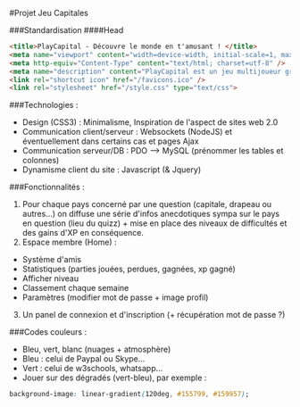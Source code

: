 #Projet Jeu Capitales

###Standardisation
####Head
```html
<title>PlayCapital - Découvre le monde en t'amusant ! </title>
<meta name="viewport" content="width=device-width, initial-scale=1, maximum-scale=1"> 
<meta http-equiv="Content-Type" content="text/html; charset=utf-8" />
<meta name="description" content="PlayCapital est un jeu multijoueur gratuit. Défiez vos amis, découvrez de nouvelles capitales et amusez-vous !" />
<link rel="shortcut icon" href="/favicons.ico" />
<link rel="stylesheet" href="/style.css" type="text/css">
```

###Technologies :
- Design (CSS3) : Minimalisme, Inspiration de l'aspect de sites web 2.0
- Communication client/serveur : Websockets (NodeJS) et éventuellement dans certains cas et pages Ajax
- Communication serveur/DB : PDO --> MySQL (prénommer les tables et colonnes)
- Dynamisme client du site : Javascript (& Jquery)

###Fonctionnalités :
1. Pour chaque pays concerné par une question (capitale, drapeau ou autres...) on diffuse une série d'infos anecdotiques sympa sur le pays en question (lieu du quizz) + mise en place des niveaux de difficultés et des gains d'XP en conséquence.
2. Espace membre (Home) : 
 * Système d'amis
 * Statistiques (parties jouées, perdues, gagnées, xp gagné)
 * Afficher niveau
 * Classement chaque semaine
 * Paramètres (modifier mot de passe + image profil)
3. Un panel de connexion et d'inscription (+ récupération mot de passe ?)

###Codes couleurs :
- Bleu, vert, blanc (nuages + atmosphère)
- Bleu : celui de Paypal ou Skype...
- Vert : celui de w3schools, whatsapp...
- Jouer sur des dégradés (vert-bleu), par exemple :
```css
background-image: linear-gradient(120deg, #155799, #159957);
```

